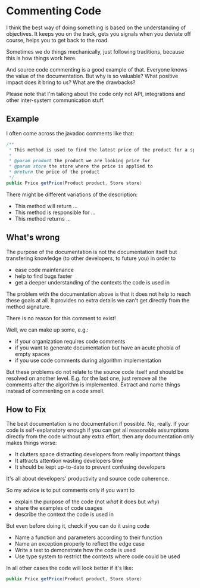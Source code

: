 Commenting Code
===============

I think the best way of doing something is based on the understanding of
objectives. It keeps you on the track, gets you signals when you deviate
off course, helps you to get back to the road.

Sometimes we do things mechanically, just following traditions, because
this is how things work here.

And source code commenting is a good example of that. Everyone knows the
value of the documentation. But why is so valuable? What positive impact
does it bring to us? What are the drawbacks?

Please note that I'm talking about the code only not API, integrations
and other inter-system communication stuff.

Example
-------

I often come across the javadoc comments like that:

```java
/**
 * This method is used to find the latest price of the product for a specific store.
 *
 * @param product the product we are looking price for
 * @param store the store where the price is applied to
 * @return the price of the product
 */
public Price getPrice(Product product, Store store)
```

There might be different variations of the description:

* This method will return ...
* This method is responsible for ...
* This method returns ...

What's wrong
------------

The purpose of the documentation is not the documentation itself but
transfering knowledge (to other developers, to future you) in order to

* ease code maintenance
* help to find bugs faster
* get a deeper understanding of the contexts the code is used in

The problem with the documentation above is that it does not help to
reach these goals at all. It provides no extra details we can't get
directly from the method signature.

There is no reason for this comment to exist!

Well, we can make up some, e.g.:

* if your organization requires code comments
* if you want to generate documentation but have an acute phobia of
  empty spaces
* if you use code comments during algorithm implementation

But these problems do not relate to the source code itself and should be
resolved on another level. E.g. for the last one, just remove all the
comments after the algorithm is implemented. Extract and name things
instead of commenting on a code smell.

How to Fix
----------

The best documentation is no documentation if possible. No, really. If
your code is self-explanatory enough if you can get all reasonable
assumptions directly from the code without any extra effort, then any
documentation only makes things worse:

* It clutters space distracting developers from really important things
* It attracts attention wasting developers time
* It should be kept up-to-date to prevent confusing developers

It's all about developers' productivity and source code coherence.

So my advice is to put comments only if you want to
* explain the purpose of the code (not _what_ it does but _why_)
* share the examples of code usages
* describe the context the code is used in

But even before doing it, check if you can do it using code

* Name a function and parameters according to their function
* Name an exception properly to reflect the edge case
* Write a test to demonstrate how the code is used
* Use type system to restrict the contexts where code could be used

In all other cases the code will look better if it's like:

```java
public Price getPrice(Product product, Store store)
```
